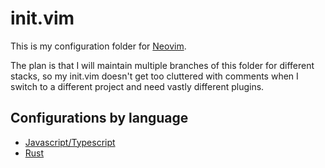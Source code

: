 # init.vim

This is my configuration folder for [Neovim](https://neovim.io/).

The plan is that I will maintain multiple branches of this folder for different stacks, so my init.vim doesn't get too cluttered with comments when I switch to a different project and need vastly different plugins.


## Configurations by language

* [Javascript/Typescript](https://github.com/remyoudemans/init.vim/blob/javascript/typescript/init.vim)
* [Rust](https://github.com/remyoudemans/init.vim/blob/rust/init.vim)
